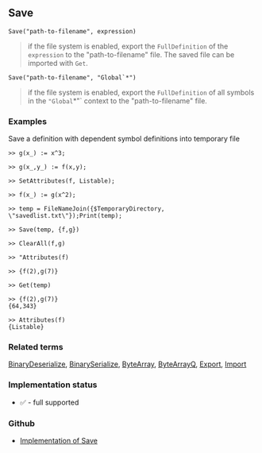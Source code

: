 ## Save

```
Save("path-to-filename", expression)
```
 
> if the file system is enabled, export the `FullDefinition` of the `expression` to the "path-to-filename" file. The saved file can be imported with `Get`.
 
```
Save("path-to-filename", "Global`*")
```
 
> if the file system is enabled, export the `FullDefinition` of all symbols in the `"Global`*"` context to the "path-to-filename" file. 


### Examples

Save a definition with dependent symbol definitions into temporary file

```
>> g(x_) := x^3;

>> g(x_,y_) := f(x,y); 

>> SetAttributes(f, Listable); 

>> f(x_) := g(x^2); 

>> temp = FileNameJoin({$TemporaryDirectory, \"savedlist.txt\"});Print(temp); 

>> Save(temp, {f,g}) 
 
>> ClearAll(f,g) 
  
>> "Attributes(f)  

>> {f(2),g(7)}

>> Get(temp) 
     
>> {f(2),g(7)} 
{64,343}

>> Attributes(f) 
{Listable}
```

### Related terms 
[BinaryDeserialize](BinaryDeserialize.md), [BinarySerialize](BinarySerialize.md), [ByteArray](ByteArray.md), [ByteArrayQ](ByteArrayQ.md), [Export](Export.md), [Import](Import.md)






### Implementation status

* &#x2705; - full supported

### Github

* [Implementation of Save](https://github.com/axkr/symja_android_library/blob/master/symja_android_library/matheclipse-core/src/main/java/org/matheclipse/core/builtin/FileFunctions.java#L1255) 
